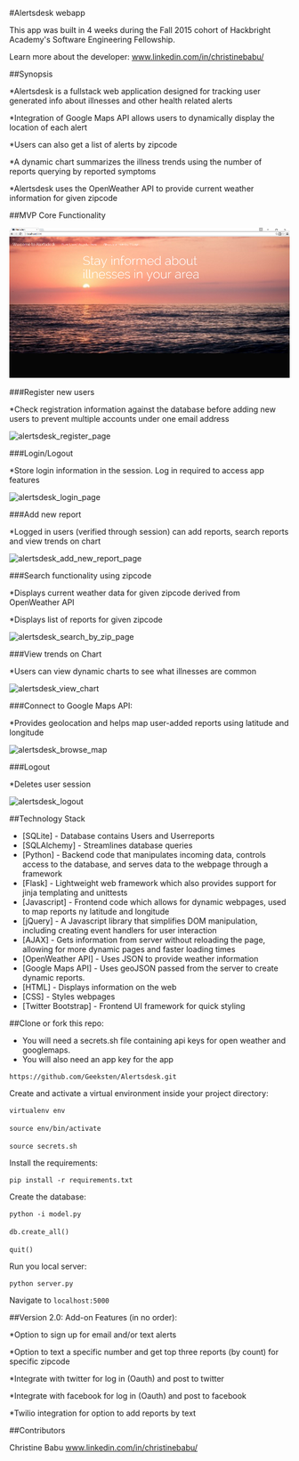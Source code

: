 #Alertsdesk webapp

This app was built in 4 weeks during the Fall 2015 cohort of Hackbright Academy's Software Engineering Fellowship.

Learn more about the developer: www.linkedin.com/in/christinebabu/

##Synopsis

*Alertsdesk is a fullstack web application designed for tracking user generated info about illnesses and other health related alerts

*Integration of Google Maps API allows users to dynamically display the location of each alert

*Users can also get a list of alerts by zipcode

*A dynamic chart summarizes the illness trends using the number of reports querying by reported symptoms

*Alertsdesk uses the OpenWeather API to provide current weather information for given zipcode


##MVP Core Functionality

![alertsdesk_home_page](/static/img/homepage.png)

###Register new users

*Check registration information against the database before adding new users to prevent multiple accounts under one email address

![alertsdesk_register_page](/static/img/register.gif)

###Login/Logout

*Store login information in the session. Log in required to access app features

![alertsdesk_login_page](/static/img/login.gif)

###Add new report

*Logged in users (verified through session) can add reports, search reports and view trends on chart

![alertsdesk_add_new_report_page](/static/img/addnewreport.gif)

###Search functionality using zipcode

*Displays current weather data for given zipcode derived from OpenWeather API

*Displays list of reports for given zipcode

![alertsdesk_search_by_zip_page](/static/img/searchbyzip.gif)

###View trends on Chart

*Users can view dynamic charts to see what illnesses are common

![alertsdesk_view_chart](/static/img/viewchart.gif)

###Connect to Google Maps API:
    
*Provides geolocation and helps map user-added reports using latitude and longitude

![alertsdesk_browse_map](/static/img/browsemap.gif)

###Logout

*Deletes user session

![alertsdesk_logout](/static/img/logout.gif)



##Technology Stack

* [SQLite] - Database contains Users and Userreports
* [SQLAlchemy] - Streamlines database queries
* [Python] - Backend code that manipulates incoming data, controls access to the database, and serves data to the webpage through a framework
* [Flask] - Lightweight web framework which also provides support for jinja templating and unittests
* [Javascript] - Frontend code which allows for dynamic webpages, used to map reports ny latitude and longitude
* [jQuery] - A Javascript library that simplifies DOM manipulation, including creating event handlers for user interaction
* [AJAX] - Gets information from server without reloading the page, allowing for more dynamic pages and faster loading    times
* [OpenWeather API] - Uses JSON to provide weather information
* [Google Maps API] - Uses geoJSON passed from the server to create dynamic reports.
* [HTML] - Displays information on the web
* [CSS] - Styles webpages
* [Twitter Bootstrap] - Frontend UI framework for quick styling

##Clone or fork this repo: 
* You will need a secrets.sh file containing api keys for open weather and googlemaps.
* You will also need an app key for the app
```
https://github.com/Geeksten/Alertsdesk.git
```
Create and activate a virtual environment inside your project directory:
```
virtualenv env

source env/bin/activate

source secrets.sh
```
Install the requirements:
```
pip install -r requirements.txt
```
Create the database:
```
python -i model.py

db.create_all()

quit()
```
Run you local server:
```
python server.py
```
Navigate to ```localhost:5000```

##Version 2.0: Add-on Features (in no order):

*Option to sign up for email and/or text alerts

*Option to text a specific number and get top three reports (by count) for specific zipcode

*Integrate with twitter for log in (Oauth) and post to twitter

*Integrate with facebook for log in (Oauth) and post to facebook

*Twilio integration for option to add reports by text

##Contributors

Christine Babu www.linkedin.com/in/christinebabu/